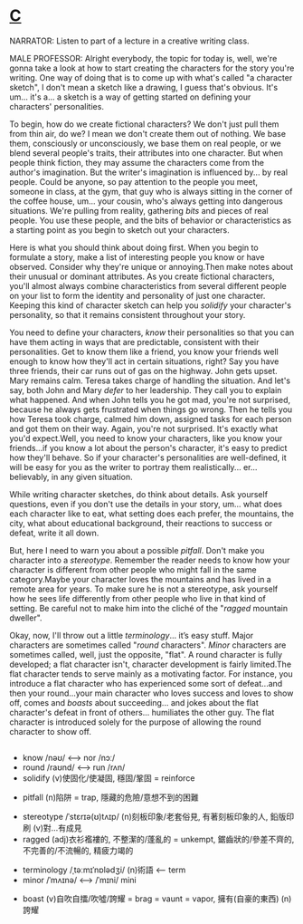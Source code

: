 # [C](https://img.kmf.com/toefl/listening/audio/b511466c5b15de7985efc7f0bb4da828.mp3)

NARRATOR: Listen to part of a lecture in a creative writing class.

MALE PROFESSOR: Alright everybody, the topic for today is, well, we're gonna take a look at how to start creating the characters for the story you're writing. One way of doing that is to come up with what's called "a character sketch", I don't mean a sketch like a drawing, I guess that's obvious. It's um... it's a... a sketch is a way of getting started on defining your characters' personalities.

To begin, how do we create fictional characters? We don't just pull them from thin air, do we? I mean we don't create them out of nothing. We base them, consciously or unconsciously, we base them on real people, or we blend several people's traits, their attributes into one character. But when people think fiction, they may assume the characters come from the author's imagination. But the writer's imagination is influenced by... by real people. Could be anyone, so pay attention to the people you meet, someone in class, at the gym, that guy who is always sitting in the corner of the coffee house, um... your cousin, who's always getting into dangerous situations. We're pulling from reality, gathering *bits* and pieces of real people. You use these people, and the bits of behavior or characteristics as a starting point as you begin to sketch out your characters.

Here is what you should think about doing first. When you begin to formulate a story, make a list of interesting people you know or have observed. Consider why they're unique or annoying.Then make notes about their unusual or dominant attributes. As you create fictional characters, you'll almost always combine characteristics from several different people on your list to form the identity and personality of just one character. Keeping this kind of character sketch can help you *solidify* your character's personality, so that it remains consistent throughout your story.

You need to define your characters, *know* their personalities so that you can have them acting in ways that are predictable, consistent with their personalities. Get to know them like a friend, you know your friends well enough to know how they'll act in certain situations, right? Say you have three friends, their car runs out of gas on the highway. John gets upset. Mary remains calm. Teresa takes charge of handling the situation. And let's say, both John and Mary *defer* to her leadership. They call you to explain what happened. And when John tells you he got mad, you're not surprised, because he always gets frustrated when things go wrong. Then he tells you how Teresa took charge, calmed him down, assigned tasks for each person and got them on their way. Again, you're not surprised. It's exactly what you'd expect.Well, you need to know your characters, like you know your friends...if you know a lot about the person's character, it's easy to predict how they'll behave. So if your character's personalities are well-defined, it will be easy for you as the writer to portray them realistically... er... believably, in any given situation.

While writing character sketches, do think about details. Ask yourself questions, even if you don't use the details in your story, um... what does each character like to eat, what setting does each prefer, the mountains, the city, what about educational background, their reactions to success or defeat, write it all down.

But, here I need to warn you about a possible *pitfall*. Don't make you character into a *stereotype*. Remember the reader needs to know how your character is different from other people who might fall in the same category.Maybe your character loves the mountains and has lived in a remote area for years. To make sure he is not a stereotype, ask yourself how he sees life differently from other people who live in that kind of setting. Be careful not to make him into the cliché of the "*ragged* mountain dweller".

Okay, now, I'll throw out a little *terminology*... it’s easy stuff. Major characters are sometimes called "*round* characters". *Minor* characters are sometimes called, well, just the opposite, "flat". A round character is fully developed; a flat character isn't, character development is fairly limited.The flat character tends to serve mainly as a motivating factor. For instance, you introduce a flat character who has experienced some sort of defeat...and then your round...your main character who loves success and loves to show off, comes and *boasts* about succeeding... and jokes about the flat character's defeat in front of others... humiliates the other guy. The flat character is introduced solely for the purpose of allowing the round character to show off.

## 
- know /nəʊ/ <--> nor /nɔː/ 
- round /raʊnd/ <--> run  /rʌn/ 
- solidify (v)使固化/使凝固, 穩固/鞏固 = reinforce
+ pitfall (n)陷阱 = trap, 隱藏的危險/意想不到的困難
* stereotype /ˈstɛrɪə(ʊ)tʌɪp/ (n)刻板印象/老套俗見, 有著刻板印象的人, 鉛版印刷 (v)對…有成見
* ragged (adj)衣衫襤褸的, 不整潔的/蓬亂的 = unkempt, 鋸齒狀的/參差不齊的, 不完善的/不流暢的, 精疲力竭的
- terminology /ˌtəːmɪˈnɒlədʒi/ (n)術語 <-- term
- minor /ˈmʌɪnə/ <--> /ˈmɪni/ mini
* boast (v)自吹自擂/吹噓/誇耀 = brag = vaunt = vapor, 擁有(自豪的東西) (n)誇耀